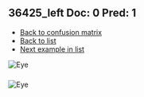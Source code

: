 ## 36425_left Doc: 0 Pred: 1
- [Back to confusion matrix](https://github.com/juliandewit/kaggle_retinopathy/blob/master/matrix.md)
- [Back to list](https://github.com/juliandewit/kaggle_retinopathy/blob/master/lists/01/list.md)
- [Next example in list](https://github.com/juliandewit/kaggle_retinopathy/blob/master/lists/01/36/36442_left.md)

![Eye](https://retinopaty.blob.core.windows.net/size1024/36425_left_0.jpeg)

### 

![Eye]()

